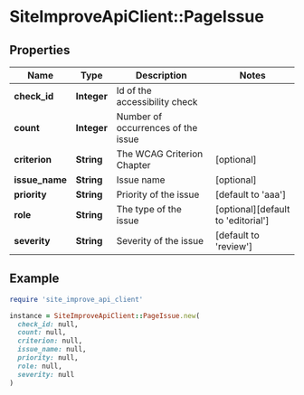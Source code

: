 # SiteImproveApiClient::PageIssue

## Properties

| Name | Type | Description | Notes |
| ---- | ---- | ----------- | ----- |
| **check_id** | **Integer** | Id of the accessibility check |  |
| **count** | **Integer** | Number of occurrences of the issue |  |
| **criterion** | **String** | The WCAG Criterion Chapter | [optional] |
| **issue_name** | **String** | Issue name | [optional] |
| **priority** | **String** | Priority of the issue | [default to &#39;aaa&#39;] |
| **role** | **String** | The type of the issue | [optional][default to &#39;editorial&#39;] |
| **severity** | **String** | Severity of the issue | [default to &#39;review&#39;] |

## Example

```ruby
require 'site_improve_api_client'

instance = SiteImproveApiClient::PageIssue.new(
  check_id: null,
  count: null,
  criterion: null,
  issue_name: null,
  priority: null,
  role: null,
  severity: null
)
```

